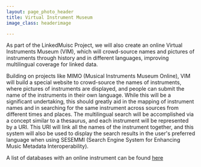 ```yaml
---
layout: page_photo_header
title: Virtual Instrument Museum
image_class: headerimage

---
```


As part of the LinkedMuisc Project, we will also create an online Virtual Instruments Museum (VIM), which will crowd-source names and pictures of instruments through history and in different languages, improving multilingual coverage for linked data.

Building on projects like MIMO (Musical Instruments Museum Online), VIM will build a special website to crowd-source the names of instruments, where pictures of instruments are displayed, and people can submit the name of the instruments in their own language. While this will be a significant undertaking, this should greatly aid in the mapping of instrument names and in searching for the same instrument across sources from different times and places. The multilingual search will be accomplished via a concept similar to a thesaurus, and each instrument will be represented by a URI. This URI will link all the names of the instrument together, and this system will also be used to display the search results in the user's preferred language when using SESEMMI (Search Engine System for Enhancing Music Metadata Interoperability).

A list of databases with an online instrument can be found [here](https://linkedmusic.ca/omid/)